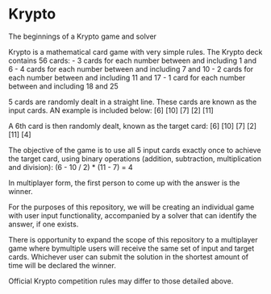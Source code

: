 # Krypto
The beginnings of a Krypto game and solver

Krypto is a mathematical card game with very simple rules. The Krypto deck contains 56 cards:
    - 3 cards for each number between and including 1 and 6
    - 4 cards for each number between and including 7 and 10
    - 2 cards for each number between and including 11 and 17
    - 1 card for each number between and including 18 and 25
    
5 cards are randomly dealt in a straight line. These cards are known as the input cards. AN example is included below:
    [6] [10] [7] [2] [11]

A 6th card is then randomly dealt, known as the target card:
    [6] [10] [7] [2] [11]
             [4]

The objective of the game is to use all 5 input cards exactly once to achieve the target card, using binary operations (addition, subtraction, multiplication and division):
    (6 - 10 / 2) * (11 - 7) = 4

In multiplayer form, the first person to come up with the answer is the winner. 

For the purposes of this repository, we will be creating an individual game with user input functionality, accompanied by a solver that can identify the answer, if one exists. 

There is opportunity to expand the scope of this repository to a multiplayer game where bymultiple users will receive the same set of input and target cards. Whichever user can submit the solution in the shortest amount of time will be declared the winner. 

Official Krypto competition rules may differ to those detailed above. 
